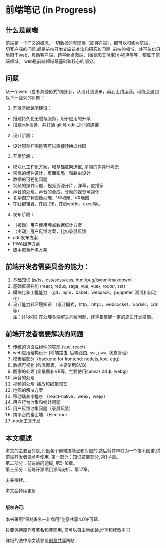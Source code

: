 # 前端笔记 (in Progress)
## 什么是前端
前端是一个广义的概念, 一切数据的表现层（即客户端），都可以归结为前端，一切客户端的问题,都是前端开发者应该关注和研究的问题.
前端的领域，并不仅仅只局限于web，移动客户端，跨平台桌面端，(微信和支付宝)小程序等等，都属于前端领域。
web是前端领域最基础和核心的部分。

## 问题
从一个web（或者其他形式的应用），从设计到发布，再到上线运营，可能会遇到以下一些列的问题：
1. 开发基础设施建设：
* 搭建持久化无缓存服务，用于应用的升级
* 搭建cdn服务，并打通 git 和 cdn 之间的连接

2. 设计阶段：
* 设计原型样例是否可以直接转换成代码

3. 开发阶段：
* 模块化工程化方案，和基础框架选型, 多端的差异行考虑
* 常规的组件设计，页面布局，和路由设计
* 数据的可视化问题
* 视频的操作问题，视频资源分片，弹幕，直播等
* 声音的处理，声音的合成，音频的视觉可视化
* 复杂图形和图像处理，VR视频，VR地图
* 在线编辑器，在线IDE，在线world，excel等。

4. 发布阶段：
* （被动）用户使用埋点数据统计方案
* （主动）用户反馈方案，比如录屏反馈
*  cdn发布方案
*  PWA缓存方案
*  版本更新升级方案


## 前端开发者需要具备的能力：
1. 基础知识 (js/ts，css/scss/less, html/pug/jsonml/makdown)
2. 基础框架技能  (react, redux, saga, vue, vuex, router, ssr)
3. 模块化和工程能力 （git，npm，babel，webpack，puppeter, 测试和自动化）
4. 设计能力和环境知识 （设计模式，http，https，websocket，worker，cdn等）  
注：(非必需) 在处理多端解决方案问题，还需要掌握一定的原生开发技能。


## 前端开发者需要解决的问题
5. 传统的页面或组件的实现 (vue, react)
6. web应用结构设计 (前端路由, 后端路由, ssr, pwa, 状态管理)
7. 模板层部分（backend for frontend: nodejs, koa, egg）
8. 数据可视化 (各类图表，主要使用SVG)
9. 图像的处理 (全景图和VR等，主要使用canvas 2d 和 webgl)
10. 声音的处理
11. 视频的处理: 播放和编辑预览
12. 地图的解决方案
13. 移动端和小程序 （react-native，weex，wepy）
14. 用户行为收集和统计问题
15. 用户反馈收集问题（录屏反馈）
16. 跨平台的桌面端 （Electron）
17. node工具开发


## 本文概述

本文的主要目的是,列出各个前端技能点和对应的,然后将其串联为一个技术图谱,供前端开发者做参考使用. 
第一部分：知识技能部分, 第1-4章。  
第二部分：前端的问题域, 第5-16章。  
第三部分：前端开源项目源码分析，第17章。  


未完待续...

本文会持续更新.

***
#### 版权许可:
本书采用"保持署名--非商用"创意共享4.0许可证.

只要保持原作者署名和非商用, 您可以自由地阅读,分享和修改本书.

详细的法律条文请参见[创意共享](https://creativecommons.org/licenses/by-nc/4.0/)网站.

